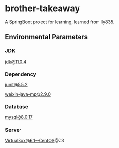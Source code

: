 # brother-takeaway
A SpringBoot project for learning, learned from lly835.

## Environmental Parameters

### JDK

jdk@11.0.4

### Dependency

junit@5.5.2

weixin-java-mp@2.9.0

### Database

mysql@8.0.17

### Server

VirtualBox@6.1--CentOS@7.3
